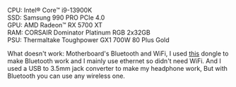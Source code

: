 CPU: Intel® Core™ i9-13900K\
SSD: Samsung 990 PRO PCIe 4.0\
GPU: AMD Radeon™ RX 5700 XT\
RAM: CORSAIR Dominator Platinum RGB 2x32GB\
PSU: Thermaltake Toughpower GX1 700W 80 Plus Gold

What doesn't work: Motherboard's Bluetooth and WiFi, I used [this](https://www.tp-link.com/us/home-networking/usb-adapter/ub400/) dongle to make Bluetooth work and I mainly use ethernet so didn't need WiFi.
And I used a USB to 3.5mm jack converter to make my headphone work, But with Bluetooth you can use any wireless one.
